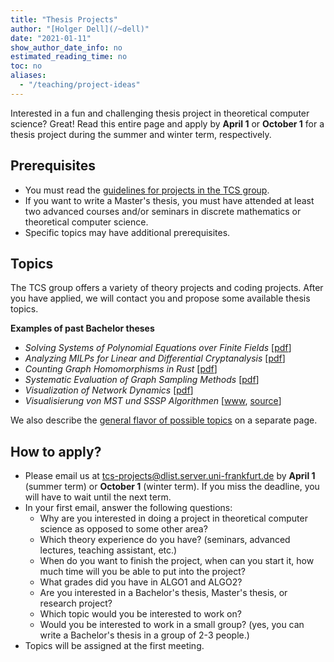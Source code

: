 ```yaml
---
title: "Thesis Projects"
author: "[Holger Dell](/~dell)"
date: "2021-01-11"
show_author_date_info: no
estimated_reading_time: no
toc: no
aliases:
  - "/teaching/project-ideas"
---
```


Interested in a fun and challenging thesis project in theoretical computer science?
Great! Read this entire page and apply by **April 1** or **October 1** for a thesis project during the summer and winter term, respectively.

## Prerequisites

- You must read the [guidelines for projects in the TCS group](/projects/guidelines).
- If you want to write a Master's thesis, you must have attended at least two advanced courses and/or seminars in discrete mathematics or theoretical computer science.
- Specific topics may have additional prerequisites.

## Topics

The TCS group offers a variety of theory projects and coding projects.
After you have applied, we will contact you and propose some available thesis topics.

**Examples of past Bachelor theses**

- _Solving Systems of Polynomial Equations over Finite Fields_ [[pdf](https://files.tcs.uni-frankfurt.de/thesis/Solving%20Systems%20of%20Polynomial%20Equations%20over%20Finite%20Fields.pdf)]
-  _Analyzing MILPs for Linear and Differential Cryptanalysis_ [[pdf](https://files.tcs.uni-frankfurt.de/thesis/Analyzing%20MILPs%20for%20Linear%20and%20Differential%20Cryptanalysis.pdf)]
- _Counting Graph Homomorphisms in Rust_ [[pdf](https://files.tcs.uni-frankfurt.de/thesis/Counting%20Graph%20Homomorphisms%20in%20Rust.pdf)]
- _Systematic Evaluation of Graph Sampling Methods_ [[pdf](https://files.tcs.uni-frankfurt.de/thesis/Systematic%20Evaluation%20of%20Graph%20Sampling%20Methods.pdf)]
- _Visualization of Network Dynamics_ [[pdf](https://files.tcs.uni-frankfurt.de/thesis/Visualization%20of%20Network%20Dynamics.pdf)]
- _Visualisierung von MST und SSSP Algorithmen_ [[www](https://jamyumyum.github.io/), [source](https://github.com/JamYumYum/JamYumYum.github.io)]

We also describe the [general flavor of possible topics](/projects/flavors) on a separate page.

## How to apply?

- Please email us at [tcs-projects@dlist.server.uni-frankfurt.de](mailto:tcs-projects@dlist.server.uni-frankfurt.de) by **April 1** (summer term) or **October 1** (winter term). If you miss the deadline, you will have to wait until the next term.
- In your first email, answer the following questions:
  - Why are you interested in doing a project in theoretical computer science as opposed to some other area?
  - Which theory experience do you have? (seminars, advanced lectures, teaching assistant, etc.)
  - When do you want to finish the project, when can you start it, how much time will you be able to put into the project?
  - What grades did you have in ALGO1 and ALGO2?
  - Are you interested in a Bachelor's thesis, Master's thesis, or research project?
  - Which topic would you be interested to work on?
  - Would you be interested to work in a small group? (yes, you can write a Bachelor's thesis in a group of 2-3 people.)
- Topics will be assigned at the first meeting.

<!-- ### Timeline for a Bachelor's thesis in the summer term of 2022

- April 1: Application deadline.
- April 12: Topics assigned.
- April 22: Draft of project plan handed in for feedback.
- April 29: Give a 20-minute talk about your planned project.
- May 2: Project plan finalized & official registration of thesis with the [examination office](https://www.uni-frankfurt.de/103337868).
- June 20: Full thesis draft handed in for feedback.
- July 4: Thesis officially submitted.
- July 12: Give a 30-minute talk about the results of your project. -->

<!-- 
## Project Flavor

All projects offer a fun challenge.
Depending on your interests and talents, different _flavors_ of projects are possible:

- **implementation projects** (recommended for most students): This includes understanding one or multiple advanced algorithms, as well as designing and performing systematic algorithmic performance experiments. It is also possible to design, implement, and critically analyze educational and interactive visualizations of algorithmic concepts.
- **proving theorems** (recommended only for students who have successfully completed advanced theory courses and/or seminars, and who can demonstrate excellent grades): This requires reading one or multiple papers including mathematical proofs, designing new algorithms, and proving new theorems.

Often, there is some overlap between different project flavors.
[This page](/projects/flavors) describes possible projects in more detail.

## Formalities

Possible project types include:

- Bachelor's thesis (~9 weeks full-time)
- Master's thesis (~6 months full-time)
- _Forschungsprojekt_ (Bachelor: 3CP or 6CP; Master: 8 CP)
- _Praktikum Experimentelle Algorithmik_ (Master: 8 CP) -->
